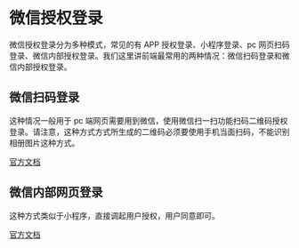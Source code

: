 # 微信授权登录

微信授权登录分为多种模式，常见的有 APP 授权登录、小程序登录、pc 网页扫码登录、微信内部授权登录。我们这里讲前端最常用的两种情况：微信扫码登录和微信内部授权登录。

## 微信扫码登录

这种情况一般用于 pc 端网页需要用到微信，使用微信扫一扫功能扫码二维码授权登录。请注意，这种方式方式所生成的二维码必须要使用手机当面扫码，不能识别相册图片这种方式。

[官方文档](https://developers.weixin.qq.com/doc/oplatform/Website_App/WeChat_Login/Wechat_Login.html)

## 微信内部网页登录

这种方式类似于小程序，直接调起用户授权，用户同意即可。

[官方文档](https://docs.authing.cn/v2/guides/connections/social/wechat-mp/#%E5%9C%BA%E6%99%AF%E4%BB%8B%E7%BB%8D)
